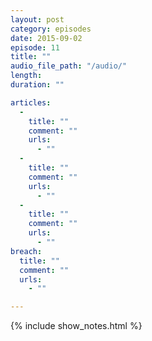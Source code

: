 ```yaml
---
layout: post
category: episodes
date: 2015-09-02
episode: 11
title: ""
audio_file_path: "/audio/"
length:
duration: ""

articles: 
  - 
    title: ""
    comment: ""
    urls: 
      - ""
  - 
    title: ""
    comment: ""
    urls: 
      - ""
  - 
    title: ""
    comment: ""
    urls: 
      - ""
breach: 
  title: ""
  comment: ""
  urls: 
    - ""

---
```

{% include show_notes.html %}
